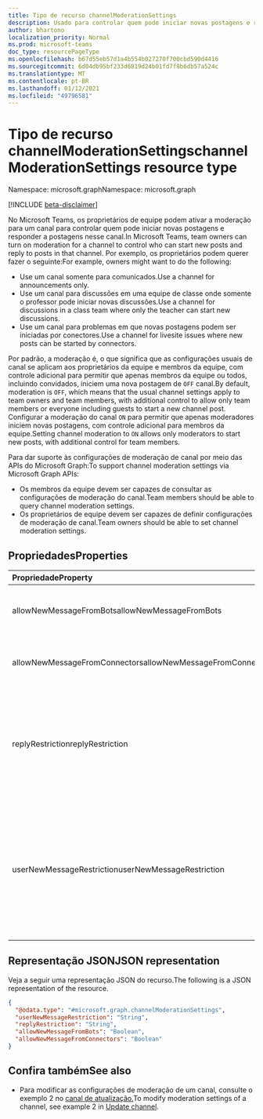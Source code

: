 ```yaml
---
title: Tipo de recurso channelModerationSettings
description: Usado para controlar quem pode iniciar novas postagens e responder a postagens em um canal.
author: bhartono
localization_priority: Normal
ms.prod: microsoft-teams
doc_type: resourcePageType
ms.openlocfilehash: b67d55eb57d1a4b554b027270f700cbd590d4416
ms.sourcegitcommit: 6d04db95bf233d6819d24b01fd7f8b6db57a524c
ms.translationtype: MT
ms.contentlocale: pt-BR
ms.lasthandoff: 01/12/2021
ms.locfileid: "49796581"
---
```

# <a name="channelmoderationsettings-resource-type"></a><span data-ttu-id="c94fa-103">Tipo de recurso channelModerationSettings</span><span class="sxs-lookup"><span data-stu-id="c94fa-103">channelModerationSettings resource type</span></span>

<span data-ttu-id="c94fa-104">Namespace: microsoft.graph</span><span class="sxs-lookup"><span data-stu-id="c94fa-104">Namespace: microsoft.graph</span></span>

[!INCLUDE [beta-disclaimer](../../includes/beta-disclaimer.md)]

<span data-ttu-id="c94fa-105">No Microsoft Teams, os proprietários de equipe podem ativar a moderação para um canal para controlar quem pode iniciar novas postagens e responder a postagens nesse canal.</span><span class="sxs-lookup"><span data-stu-id="c94fa-105">In Microsoft Teams, team owners can turn on moderation for a channel to control who can start new posts and reply to posts in that channel.</span></span> <span data-ttu-id="c94fa-106">Por exemplo, os proprietários podem querer fazer o seguinte:</span><span class="sxs-lookup"><span data-stu-id="c94fa-106">For example, owners might want to do the following:</span></span>

- <span data-ttu-id="c94fa-107">Use um canal somente para comunicados.</span><span class="sxs-lookup"><span data-stu-id="c94fa-107">Use a channel for announcements only.</span></span>
- <span data-ttu-id="c94fa-108">Use um canal para discussões em uma equipe de classe onde somente o professor pode iniciar novas discussões.</span><span class="sxs-lookup"><span data-stu-id="c94fa-108">Use a channel for discussions in a class team where only the teacher can start new discussions.</span></span>
- <span data-ttu-id="c94fa-109">Use um canal para problemas em que novas postagens podem ser iniciadas por conectores.</span><span class="sxs-lookup"><span data-stu-id="c94fa-109">Use a channel for livesite issues where new posts can be started by connectors.</span></span>

<span data-ttu-id="c94fa-110">Por padrão, a moderação é, o que significa que as configurações usuais de canal se aplicam aos proprietários da equipe e membros da equipe, com controle adicional para permitir que apenas membros da equipe ou todos, incluindo convidados, iniciem uma nova postagem de `OFF` canal.</span><span class="sxs-lookup"><span data-stu-id="c94fa-110">By default, moderation is `OFF`, which means that the usual channel settings apply to team owners and team members, with additional control to allow only team members or everyone including guests to start a new channel post.</span></span> <span data-ttu-id="c94fa-111">Configurar a moderação do canal `ON` para permitir que apenas moderadores iniciem novas postagens, com controle adicional para membros da equipe.</span><span class="sxs-lookup"><span data-stu-id="c94fa-111">Setting channel moderation to `ON` allows only moderators to start new posts, with additional control for team members.</span></span>

<span data-ttu-id="c94fa-112">Para dar suporte às configurações de moderação de canal por meio das APIs do Microsoft Graph:</span><span class="sxs-lookup"><span data-stu-id="c94fa-112">To support channel moderation settings via Microsoft Graph APIs:</span></span>

- <span data-ttu-id="c94fa-113">Os membros da equipe devem ser capazes de consultar as configurações de moderação do canal.</span><span class="sxs-lookup"><span data-stu-id="c94fa-113">Team members should be able to query channel moderation settings.</span></span>
- <span data-ttu-id="c94fa-114">Os proprietários de equipe devem ser capazes de definir configurações de moderação de canal.</span><span class="sxs-lookup"><span data-stu-id="c94fa-114">Team owners should be able to set channel moderation settings.</span></span>

## <a name="properties"></a><span data-ttu-id="c94fa-115">Propriedades</span><span class="sxs-lookup"><span data-stu-id="c94fa-115">Properties</span></span>
|<span data-ttu-id="c94fa-116">Propriedade</span><span class="sxs-lookup"><span data-stu-id="c94fa-116">Property</span></span>|<span data-ttu-id="c94fa-117">Tipo</span><span class="sxs-lookup"><span data-stu-id="c94fa-117">Type</span></span>|<span data-ttu-id="c94fa-118">Descrição</span><span class="sxs-lookup"><span data-stu-id="c94fa-118">Description</span></span>|
|:---|:---|:---|
|<span data-ttu-id="c94fa-119">allowNewMessageFromBots</span><span class="sxs-lookup"><span data-stu-id="c94fa-119">allowNewMessageFromBots</span></span>|<span data-ttu-id="c94fa-120">Boolean</span><span class="sxs-lookup"><span data-stu-id="c94fa-120">Boolean</span></span>|<span data-ttu-id="c94fa-121">Indica se os bots têm permissão para postar mensagens.</span><span class="sxs-lookup"><span data-stu-id="c94fa-121">Indicates whether bots are allowed to post messages.</span></span>|
|<span data-ttu-id="c94fa-122">allowNewMessageFromConnectors</span><span class="sxs-lookup"><span data-stu-id="c94fa-122">allowNewMessageFromConnectors</span></span>|<span data-ttu-id="c94fa-123">Boolean</span><span class="sxs-lookup"><span data-stu-id="c94fa-123">Boolean</span></span>|<span data-ttu-id="c94fa-124">Indica se os conectores têm permissão para postar mensagens.</span><span class="sxs-lookup"><span data-stu-id="c94fa-124">Indicates whether connectors are allowed to post messages.</span></span>|
|<span data-ttu-id="c94fa-125">replyRestriction</span><span class="sxs-lookup"><span data-stu-id="c94fa-125">replyRestriction</span></span>|<span data-ttu-id="c94fa-126">replyRestriction</span><span class="sxs-lookup"><span data-stu-id="c94fa-126">replyRestriction</span></span>|<span data-ttu-id="c94fa-127">Indica quem tem permissão para responder ao canal de equipes.</span><span class="sxs-lookup"><span data-stu-id="c94fa-127">Indicates who is allowed to reply to the teams channel.</span></span> <span data-ttu-id="c94fa-128">Os valores possíveis são: `everyone`, `authorAndModerators`, `unknownFutureValue`.</span><span class="sxs-lookup"><span data-stu-id="c94fa-128">Possible values are: `everyone`, `authorAndModerators`, `unknownFutureValue`.</span></span>|
|<span data-ttu-id="c94fa-129">userNewMessageRestriction</span><span class="sxs-lookup"><span data-stu-id="c94fa-129">userNewMessageRestriction</span></span>|<span data-ttu-id="c94fa-130">userNewMessageRestriction</span><span class="sxs-lookup"><span data-stu-id="c94fa-130">userNewMessageRestriction</span></span>|<span data-ttu-id="c94fa-131">Indica quem tem permissão para postar mensagens no canal de equipes.</span><span class="sxs-lookup"><span data-stu-id="c94fa-131">Indicates who is allowed to post messages to teams channel.</span></span> <span data-ttu-id="c94fa-132">Os valores possíveis são: `everyone`, `everyoneExceptGuests`, `moderators`, `unknownFutureValue`.</span><span class="sxs-lookup"><span data-stu-id="c94fa-132">Possible values are: `everyone`, `everyoneExceptGuests`, `moderators`, `unknownFutureValue`.</span></span>|

## <a name="json-representation"></a><span data-ttu-id="c94fa-133">Representação JSON</span><span class="sxs-lookup"><span data-stu-id="c94fa-133">JSON representation</span></span>
<span data-ttu-id="c94fa-134">Veja a seguir uma representação JSON do recurso.</span><span class="sxs-lookup"><span data-stu-id="c94fa-134">The following is a JSON representation of the resource.</span></span>
<!-- {
  "blockType": "resource",
  "@odata.type": "microsoft.graph.channelModerationSettings"
}
-->
``` json
{
  "@odata.type": "#microsoft.graph.channelModerationSettings",
  "userNewMessageRestriction": "String",
  "replyRestriction": "String",
  "allowNewMessageFromBots": "Boolean",
  "allowNewMessageFromConnectors": "Boolean"
}
```

## <a name="see-also"></a><span data-ttu-id="c94fa-135">Confira também</span><span class="sxs-lookup"><span data-stu-id="c94fa-135">See also</span></span>

- <span data-ttu-id="c94fa-136">Para modificar as configurações de moderação de um canal, consulte o exemplo 2 no [canal de atualização.](../api/channel-patch.md)</span><span class="sxs-lookup"><span data-stu-id="c94fa-136">To modify moderation settings of a channel, see example 2 in [Update channel](../api/channel-patch.md).</span></span>
